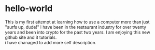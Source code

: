 # hello-world
This is my first attempt at learning how to use a computer more than just "surfs up, dude!"
I have been in the restaurant industry for over twenty years and been into crypto for the past two years.  I am enjoying this new github site and it tutorials.  
i have chanaged to add more self description.  
